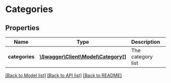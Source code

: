 # Categories

## Properties
Name | Type | Description | Notes
------------ | ------------- | ------------- | -------------
**categories** | [**\Swagger\Client\Model\Category[]**](Category.md) | The category list | [optional] 

[[Back to Model list]](../README.md#documentation-for-models) [[Back to API list]](../README.md#documentation-for-api-endpoints) [[Back to README]](../README.md)


